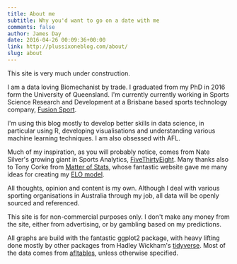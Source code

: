 ```yaml
---
title: About me
subtitle: Why you'd want to go on a date with me
comments: false
author: James Day
date: 2016-04-26 00:09:36+00:00
link: http://plussixoneblog.com/about/
slug: about
---
```



This site is very much under construction.

I am a data loving Biomechanist by trade. I graduated from my PhD in 2016 form the University of Queensland. I'm currently currently working in Sports Science Research and Development at a Brisbane based sports technology company, [Fusion Sport](https://www.fusionsport.com).

I'm using this blog mostly to develop better skills in data science, in particular using R, developing visualisations and understanding various machine learning techniques. I am also obsessed with AFL. 

Much of my inspiration, as you will probably notice, comes from Nate Silver's growing giant in Sports Analytics, [FiveThirtyEight](http://fivethirtyeight.com). Many thanks also to Tony Corke from [Matter of Stats](https://mafl-online.squarespace.com), whose fantastic website gave me many ideas for creating my [ELO model](http://plussixoneblog.com/elo-rating-system/). 

All thoughts, opinion and content is my own. Although I deal with various sporting organisations in Australia through my job, all data will be openly sourced and referenced. 

This site is for non-commercial purposes only. I don't make any money from the site, either from advertising, or by gambling based on my predictions. 

All graphs are build with the fantastic ggplot2 package, with heavy lifting done mostly by other packages from Hadley Wickham's [tidyverse](http://tidyverse.org). Most of the data comes from [afltables](http://afltables.com/afl/afl_index.html), unless otherwise specified.
